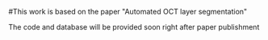#This work is based on the paper "Automated OCT layer segmentation"

The code and database will be provided soon right after paper publishment

